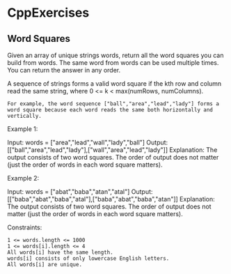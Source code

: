 # CppExercises

## Word Squares
Given an array of unique strings words, return all the word squares you can build from words. The same word from words can be used multiple times. You can return the answer in any order.

A sequence of strings forms a valid word square if the kth row and column read the same string, where 0 <= k < max(numRows, numColumns).

    For example, the word sequence ["ball","area","lead","lady"] forms a word square because each word reads the same both horizontally and vertically.



Example 1:

Input: words = ["area","lead","wall","lady","ball"]
Output: [["ball","area","lead","lady"],["wall","area","lead","lady"]]
Explanation:
The output consists of two word squares. The order of output does not matter (just the order of words in each word square matters).

Example 2:

Input: words = ["abat","baba","atan","atal"]
Output: [["baba","abat","baba","atal"],["baba","abat","baba","atan"]]
Explanation:
The output consists of two word squares. The order of output does not matter (just the order of words in each word square matters).



Constraints:

    1 <= words.length <= 1000
    1 <= words[i].length <= 4
    All words[i] have the same length.
    words[i] consists of only lowercase English letters.
    All words[i] are unique.

